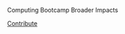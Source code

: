 Computing Bootcamp Broader Impacts


[Contribute](<https://byu-cpe.github.io/ComputingBootCamp/tutorials/contribute/>)
